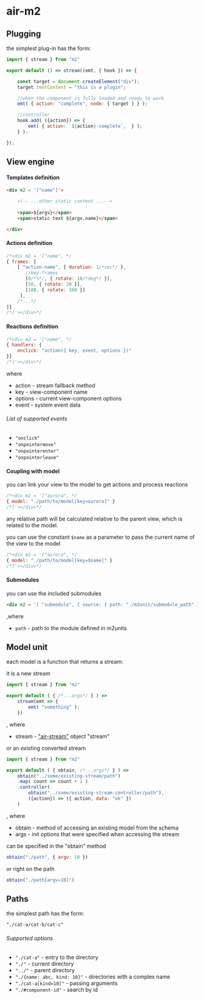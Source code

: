 # air-m2

## Plugging

the simplest plug-in has the form:

```js
import { stream } from "m2"

export default () => stream((emt, { hook }) => {

    const target = document.createElement("div");
    target.textContent = "this is a plugin";

    //when the component is fully loaded and ready to work
    emt( { action: "complete", node: { target } } );

    //controller
    hook.add( ({action}) => {
        emt( { action: `${action}-complete`,  } );
    } );

});
```

## View engine

#### Templates definition

```html
<div m2 = '["name"]'>

    <!-- ...other static content ...-->
    
    <span>${argv}</span>
    <span>static text ${argv.name}</span>

</div>
```

#### Actions definition

```js
/*<div m2 = '["name", */
{ frames: [
    [ "action-name", { duration: 1/*sec*/ }, 
       //key-frames 
       [0/*%*/, { rotate: 10/*deg*/ }],
       [50, { rotate: 20 }],
       [100, { rotate: 360 }]
     ],
    /*...*/
]}
/*]'></div>*/
```

#### Reactions definition

```js
/*<div m2 = '["name", */
{ handlers: {
    onclick: "action({ key, event, options })" 
}}
/*]'></div>*/
```

where
- action - stream fallback method
- key - view-component name
- options - current view-component options
- event - system event data

###### List of supported events

- ``` "onclick" ```
- ``` "onpointermove" ```
- ``` "onpointerenter" ```
- ``` "onpointerleave" ```

#### Coupling with model

you can link your view to the model to get actions and process reactions

```js
/*<div m2 = '["aurora", */
{ model: "./path/to/model[key=aurora]" }
/*]'></div>*/
```
any relative path will be calculated relative to the parent view, which is related to the model.

you can use the constant ``` $name ``` as a parameter to pass the current name of the view to the model

```js
/*<div m2 = '["aurora", */
{ model: "./path/to/model[key=$name]" }
/*]'></div>*/
```

#### Submodules

you can use the included submodules

```html
<div m2 = '[ "submodule", { source: { path: "./m2unit/submodule_path" } } ]' > </div>
```

,where 
 - ``` path ``` - path to the module defined in m2units

## Model unit

each model is a function that returns a stream:

it is a new stream

```js
import { stream } from "m2"

export default ( { /*...args*/ } ) => 
    stream(emt => {
        emt( "something" );
    })
```
, where 
- stream - ["air-stream"](https://github.com/artifishional/air-stream) object "stream"

or an existing converted stream

```js
import { stream } from "m2"

export default ( { obtain, /*...args*/ } ) => 
    obtain("../some/existing-stream/path")
    .map( count => count + 1 )
    .controller( 
        obtain("../some/existing-stream-controller/path"),
        ({action}) => ({ action, data: "ok" })
    )
```

, where 
- obtain - method of accessing an existing model from the schema
- args - init options that were specified when accessing the stream

can be specified in the "obtain" method

```js
obtain("./path", { argv: 10 })
```

or right on the path 
```js
obtain("./path[argv=10]")
```

## Paths

the simplest path has the form:

``` "./cat-a/cat-b/cat-c" ```

###### Supported options
- ``` "./cat-a" ``` - entry to the directory
- ``` "./" ``` - current directory
- ``` "../" ``` - parent directory
- ``` "./{name: abc, kind: 10}" ``` - directories with a complex name
- ``` "./cat-a[kind=10]" ``` - passing arguments
- ``` "./#component-id" ``` - search by id
